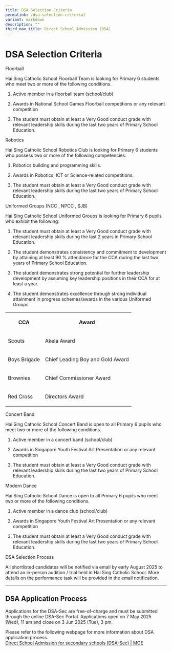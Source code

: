 ```yaml
---
title: DSA Selection Criteria
permalink: /dsa-selection-criteria/
variant: markdown
description: ""
third_nav_title: Direct School Admission (DSA)
---
```

<h1>DSA Selection Criteria</h1>
<p>Floorball</p>
<p>Hai Sing Catholic School Floorball Team is looking for Primary 6 students
who meet two or more of the following conditions.</p>
<ol data-tight="true" class="tight">
<li>
<p>Active member in a floorball team (school/club)</p>
</li>
<li>
<p>Awards in National School Games Floorball competitions or any relevant
competition</p>
</li>
<li>
<p>The student must obtain at least a Very Good conduct grade with relevant
leadership skills during the last two years of Primary School Education.</p>
</li>
</ol>
<p>Robotics</p>
<p>Hai Sing Catholic School Robotics Club is looking for Primary 6 students
who possess two or more of the following competencies.</p>
<ol data-tight="true" class="tight">
<li>
<p>Robotics building and programming skills.</p>
</li>
<li>
<p>Awards in Robotics, ICT or Science-related competitions.</p>
</li>
<li>
<p>The student must obtain at least a Very Good conduct grade with relevant
leadership skills during the last two years of Primary School Education.</p>
</li>
</ol>
<p>Uniformed Groups (NCC , NPCC , SJB)</p>
<p>Hai Sing Catholic School Uniformed Groups is looking for Primary 6 pupils
who exhibit the following:</p>
<ol data-tight="true" class="tight">
<li>
<p>The student must obtain at least a Very Good conduct grade with relevant
leadership skills during the last 2 years in Primary School Education.</p>
</li>
<li>
<p>The student demonstrates consistency and commitment to development by
attaining at least 90 % attendance for the CCA during the last two years
of Primary School Education.</p>
</li>
<li>
<p>The student demonstrates strong potential for further leadership development
by assuming key leadership positions in their CCA for at least a year.</p>
</li>
<li>
<p>The student demonstrates excellence through strong individual attainment
in progress schemes/awards in the various Uniformed Groups</p>
</li>
</ol>
<table style="minWidth: 50px">
<colgroup>
<col>
<col>
</colgroup>
<tbody>
<tr>
<th rowspan="1" colspan="1">
<p>CCA</p>
</th>
<th rowspan="1" colspan="1">
<p>Award</p>
</th>
</tr>
<tr>
<td rowspan="1" colspan="1">
<p>Scouts</p>
</td>
<td rowspan="1" colspan="1">
<p>Akela Award</p>
</td>
</tr>
<tr>
<td rowspan="1" colspan="1">
<p>Boys Brigade</p>
</td>
<td rowspan="1" colspan="1">
<p>Chief Leading Boy and Gold Award</p>
</td>
</tr>
<tr>
<td rowspan="1" colspan="1">
<p>Brownies</p>
</td>
<td rowspan="1" colspan="1">
<p>Chief Commissioner Award</p>
</td>
</tr>
<tr>
<td rowspan="1" colspan="1">
<p>Red Cross</p>
</td>
<td rowspan="1" colspan="1">
<p>Directors Award</p>
</td>
</tr>
</tbody>
</table>
<p>Concert Band</p>
<p>Hai Sing Catholic School Concert Band is open to all Primary 6 pupils
who meet two or more of the following conditions.</p>
<ol data-tight="true" class="tight">
<li>
<p>Active member in a concert band (school/club)</p>
</li>
<li>
<p>Awards in Singapore Youth Festival Art Presentation or any relevant competition</p>
</li>
<li>
<p>The student must obtain at least a Very Good conduct grade with relevant
leadership skills during the last two years of Primary School Education.</p>
</li>
</ol>
<p>Modern Dance</p>
<p>Hai Sing Catholic School Dance is open to all Primary 6 pupils who meet
two or more of the following conditions.</p>
<ol data-tight="true" class="tight">
<li>
<p>Active member in a dance club (school/club)</p>
</li>
<li>
<p>Awards in Singapore Youth Festival Art Presentation or any relevant competition</p>
</li>
<li>
<p>The student must obtain at least a Very Good conduct grade with relevant
leadership skills during the last two years of Primary School Education.</p>
</li>
</ol>
<p>DSA Selection Process</p>
<p>All shortlisted candidates will be notified via email by early August
2025 to attend an in-person audition / trial held in Hai Sing Catholic
School. More details on the performance task will be provided in the email
notification.</p>
<hr>
<h2>DSA Application Process</h2>
<p>Applications for the DSA-Sec are free-of-charge and must be submitted
through the online DSA-Sec Portal. Applications open on 7 May 2025 (Wed),
11 am and close on 3 Jun 2025 (Tue), 3 pm.</p>
<p>Please refer to the following webpage for more information about DSA application
process.
<br><a href="https://www.moe.gov.sg/secondary/dsa" rel="noopener noreferrer nofollow" target="_blank">Direct School Admission for secondary schools (DSA-Sec) | MOE</a>
</p>
